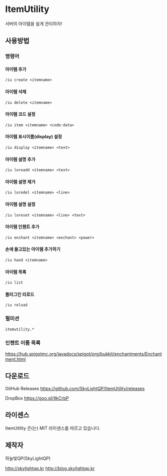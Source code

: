 # ItemUtility

서버의 아이템을 쉽게 관리하자!

## 사용방법
### 명령어
#### 아이템 추가

```
/iu create <itemname>
```

#### 아이템 삭제

```
/iu delete <itemname>
```

#### 아이템 코드 설정

```
/iu item <itemname> <code:data>
```

#### 아이템 표시이름(display) 설정

```
/iu display <itemname> <text>
```

#### 아이템 설명 추가

```
/iu loreadd <itemname> <text>
```

#### 아이템 설명 제거

```
/iu loredel <itemname> <line>
```

#### 아이템 설명 설정

```
/iu loreset <itemname> <line> <text>
```

#### 아이템 인첸트 추가

```
/iu enchant <itemname> <enchant> <power>
```

#### 손에 들고있는 아이템 추가하기

```
/iu hand <itemname>
```

#### 아이템 목록

```
/iu list
```

#### 플러그인 리로드

```
/iu reload
```

### 펄미션

```
itemutility.*
```

### 인첸트 이름 목록

https://hub.spigotmc.org/javadocs/spigot/org/bukkit/enchantments/Enchantment.html

## 다운로드

GitHub Releases https://github.com/SkyLightQP/ItemUtility/releases

DropBox https://goo.gl/9kCrbP

## 라이센스

ItemUtility 은(는) MIT 라이센스를 따르고 있습니다.

## 제작자

하늘빛QP(SkyLightQP)

http://skylightqp.kr
http://blog.skylightqp.kr

